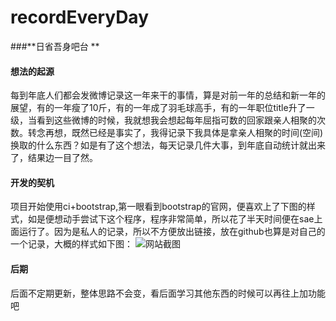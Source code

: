 recordEveryDay
==============

###**日省吾身吧台 **

#### **想法的起源**

  每到年底人们都会发微博记录这一年来干的事情，算是对前一年的总结和新一年的展望，有的一年瘦了10斤，有的一年成了羽毛球高手，有的一年职位title升了一级，当看到这些微博的时候，我就想我会想起每年屈指可数的回家跟亲人相聚的次数。转念再想，既然已经是事实了，我得记录下我具体是拿亲人相聚的时间(空间)换取的什么东西？如是有了这个想法，每天记录几件大事，到年底自动统计就出来了，结果边一目了然。
  
#### **开发的契机**

  项目开始使用ci+bootstrap,第一眼看到bootstrap的官网，便喜欢上了下图的样式，如是便想动手尝试下这个程序，程序非常简单，所以花了半天时间便在sae上面运行了。因为是私人的记录，所以不方便放出链接，放在github也算是对自己的一个记录，大概的样式如下图：
  ![网站截图][1]

  
#### **后期**

 后面不定期更新，整体思路不会变，看后面学习其他东西的时候可以再往上加功能吧


[1]: http://my17co8.qiniudn.com/uploads/image/20140815163329_25396.jpg


